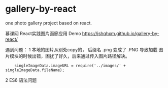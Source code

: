 # gallery-by-react
one photo gallery project  based on  react.  

慕课网 React实践图片画廊应用    Demo
https://jshqhxm.github.io/gallery-by-react/


遇到问题：
1  本地的图片从别处copy的， 后缀名 .png  变成了 .PNG   导致加载  图片模块的时候出错，困扰了好久，后来通过传入图片路径解决。

		singleImageData.imageURL = require('../images/' + singleImageData.fileName);

2  ES6 语法问题
